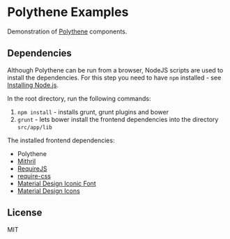 # Polythene Examples

Demonstration of [Polythene](https://github.com/ArthurClemens/Polythene) components.


## Dependencies

Although Polythene can be run from a browser, NodeJS scripts are used to install the dependencies. For this step you need to have `npm` installed - see [Installing Node.js](https://docs.npmjs.com/getting-started/installing-node).

In the root directory, run the following commands:

1. `npm install` - installs grunt, grunt plugins and bower
2. `grunt` - lets bower install the frontend dependencies into the directory `src/app/lib`


The installed frontend dependencies:

* Polythene
* [Mithril](http://lhorie.github.io/mithril)
* [RequireJS](http://requirejs.org)
* [require-css](https://github.com/guybedford/require-css)
* [Material Design Iconic Font](https://github.com/zavoloklom/material-design-iconic-font)
* [Material Design Icons](https://github.com/Templarian/MaterialDesign)


## License

MIT

